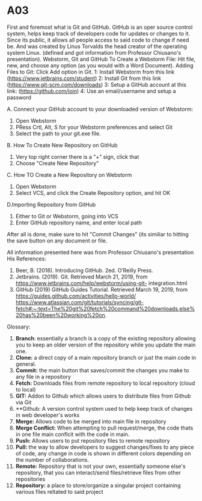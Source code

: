 # A03
First and foremost what is Git and GitHub. 
GitHub is an oper source control system, helps keep track of developers code for updates or changes to it. Since its public, it allows all people access to said code to change if need be. And was created by Linus Torvalds the head creator of the operating system Linux. (defined and got information from Professor Chiusano's presentation).
Webstorm, Git and GitHub
To Create a Webstorm File: Hit file, new, and choose any option (as you would with a Word Document). 
Adding Files to Git: Click Add option in Git. 
1: Install Webstorm from this link (https://www.jetbrains.com/student)
2: Install Git from this link (https://www.git-scm.com/downloads) 
3: Setup a GitHub account at this link: (https://github.com/join) 
4: Use an email/username and setup a password 

A. Connect your GitHub account to your downloaded version of Webstorm: 
  1. Open Webstorm 
  2. PRess Crtl, Alt, S for your Webstorm preferences and select Git
  3. Select the path to your git.exe file.

B. How To Create New Repository on GitHub
  1. Very top right corner there is a "+" sign, click that 
  2. Choose "Create New Repository" 
 
C. How TO Create a New Repository on Webstorm 
  1. Open Webstorm 
  2. Select VCS, and click the Create Repository option, and hit OK
 
D.Importing Repository from GitHub
  1. Either to Git or Webstorm, going into VCS 
  2. Enter GitHub repository name, and enter local path
  
After all is done, make sure to hit "Commit Changes" (its similiar to hitting the save button on any document or file. 

All information presented here was from Professor Chiusano's presentation
His References: 
1. Beer, B. (2018). Introducing GitHub. 2ed. O’Reilly Press. 
2. Jetbrains. (2019). Git.   Retrieved March 21, 2019, from 
https://www.jetbrains.com/help/webstorm/using-git-
integration.html
3. GitHub (2019) GitHub Guides Tutorial. Retrieved  March 
19, 2019, from 
https://guides.github.com/activities/hello-world/ 
https://www.atlassian.com/git/tutorials/syncing/git-fetch#:~:text=The%20git%20fetch%20command%20downloads,else%20has%20been%20working%20on.

Glossary: 

1. **Branch**: essentially a branch is a copy of the existing repository allowing you to keep an older version of the repository while you update the main one.
2. **Clone:** a direct copy of a main repository branch or just the main code in general.
3. **Commit:** the main button that saves/commit the changes you make to any file in a repository
4. **Fetch:** Downloads files from remote repository to local repository (cloud to local) 
5. **GIT:** Addon to Github which allows users to distribute files from Github via Git
6. **Github: A version control system used to help keep track of changes in web developer's works
7. **Merge:** Allows code to be merged into main file in repository
8. **Merge Conflict:** When attempting to  pull request/merge, the code thats in one file main conflcit with the code in main. 
9. **Push:** Allows users to put repository files to remote repository 
10. **Pull:** the way to allow developers to suggest changes/fixes to any piece of code, any change in code is shown in different colors depending on the number of collaborations.
11. **Remote:** Repository that is not your own, essentially someone else's repository, that you can interact/send files/retrieve files from other repositories
12. **Repository:** a place to store/organize a singular project containing various files reltated to said project
